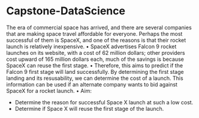 # Capstone-DataScience

The era of commercial space has arrived, and there are several companies that are making 
space travel affordable for everyone. Perhaps the most successful of them is SpaceX, and one of 
the reasons is that their rocket launch is relatively inexpensive.
• SpaceX advertises Falcon 9 rocket launches on its website, with a cost of 62 million dollars; other providers cost upward of 165 million dollars each, much of the savings is because SpaceX can reuse the first stage.
• Therefore, this aims to predict if the Falcon 9 first stage will land successfully. By determining the first stage landing and its resusability, we can determine the cost of a launch. This information can be used if an alternate company wants to bid against SpaceX for a rocket launch.
• Aim:
- Determine the reason for successful Space X launch at such a low cost.
- Determine if Space X will reuse the first stage of the launch.
